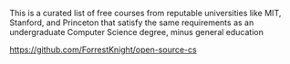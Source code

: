 
This is a curated list of free courses from reputable universities like MIT, Stanford, and Princeton that satisfy the same requirements as an undergraduate Computer Science degree, minus general education

https://github.com/ForrestKnight/open-source-cs
